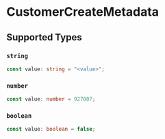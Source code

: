 # CustomerCreateMetadata


## Supported Types

### `string`

```typescript
const value: string = "<value>";
```

### `number`

```typescript
const value: number = 927007;
```

### `boolean`

```typescript
const value: boolean = false;
```

